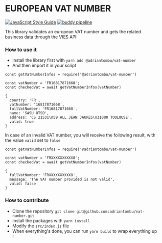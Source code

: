 EUROPEAN VAT NUMBER
===================

[![JavaScript Style Guide](https://img.shields.io/badge/code_style-standard-brightgreen.svg)](https://standardjs.com) [![buddy pipeline](https://app.buddy.works/otso/vat-number/pipelines/pipeline/139963/badge.svg?token=7c466137d3a236e04f255619e7e906afa90a993122df5bb06eec336813d1b265 "buddy pipeline")](https://app.buddy.works/otso/vat-number/pipelines/pipeline/139963)

This library validates an european VAT number and gets the related business data through the VIES API

### How to use it

* Install the library first with `yarn add @adriantombu/vat-number`
* And then import it in your script

```
const getVatNumberInfos = require('@adriantombu/vat-number')

const vatNumber = 'FR16817871668';
const checkedVat = await getVatNumberInfos(vatNumber)

{
  country: 'FR',
  vatNumber: '16817871668',
  fullVatNumber: 'FR16817871668',
  name: 'SASU OTSO',
  address: 'CS 21531\n59 ALL JEAN JAURES\n31000 TOULOUSE',
  valid: true
}
```

In case of an invalid VAT number, you will receive the following result, with the value `valid` set to `false`

```
const getVatNumberInfos = require('@adriantombu/vat-number')

const vatNumber = 'FRXXXXXXXXXX8';
const checkedVat = await getVatNumberInfos(vatNumber)

{
  fullVatNumber: 'FRXXXXXXXXXX8',
  message: 'The VAT number provided is not valid',
  valid: false
}
```

### How to contribute

* Clone the repository `git clone git@github.com:adriantombu/vat-number.git`
* Install the packages with `yarn install`
* Modify the `src/index.js` file
* When everything's done, you can run `yarn build` to wrap everything up !
